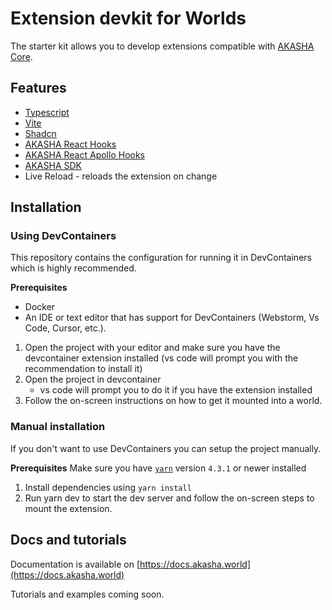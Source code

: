 # Extension devkit for Worlds

The starter kit allows you to develop extensions compatible with [AKASHA Core](https://github.com/AKASHAorg/akasha-core).

## Features

- [Typescript](https://www.typescriptlang.org/)
- [Vite](https://vite.dev/)
- [Shadcn](https://ui.shadcn.com/)
- [AKASHA React Hooks](https://github.com/AKASHAorg/akasha-core/tree/next/libs/hooks)
- [AKASHA React Apollo Hooks](https://github.com/AKASHAorg/akasha-core/blob/next/libs/hooks/README_GENERATED.md)
- [AKASHA SDK](https://github.com/AKASHAorg/akasha-core/tree/next/libs/sdk)
- Live Reload - reloads the extension on change

## Installation

### Using DevContainers

This repository contains the configuration for running it in DevContainers which is highly recommended.

**Prerequisites**

- Docker
- An IDE or text editor that has support for DevContainers (Webstorm, Vs Code, Cursor, etc.).

1. Open the project with your editor and make sure you have the devcontainer extension installed (vs code will prompt you with the recommendation to install it)
2. Open the project in devcontainer
   - vs code will prompt you to do it if you have the extension installed
3. Follow the on-screen instructions on how to get it mounted into a world.

### Manual installation

If you don't want to use DevContainers you can setup the project manually.

**Prerequisites**
Make sure you have [`yarn`](https://yarnpkg.com/getting-started/install) version `4.3.1` or newer installed

1. Install dependencies using `yarn install`
2. Run yarn dev to start the dev server and follow the on-screen steps to mount the extension.

## Docs and tutorials

Documentation is available on [https://docs.akasha.world](https://docs.akasha.world)

Tutorials and examples coming soon.
